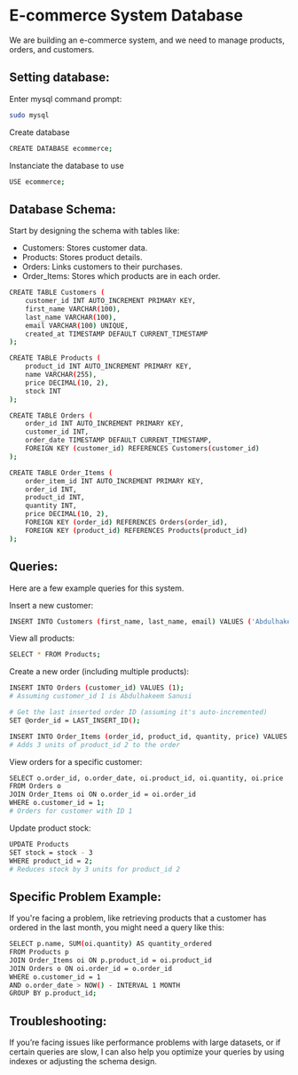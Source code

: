 # E-commerce System Database

We are building an e-commerce system, and we need to manage products, orders, and customers.

## Setting database:

Enter mysql command prompt:

```sh
sudo mysql
```

Create database

```sh
CREATE DATABASE ecommerce;
```

Instanciate the database to use

```sh
USE ecommerce;
```

## Database Schema:

Start by designing the schema with tables like:

- Customers: Stores customer data.
- Products: Stores product details.
- Orders: Links customers to their purchases.
- Order_Items: Stores which products are in each order.

```sh
CREATE TABLE Customers (
    customer_id INT AUTO_INCREMENT PRIMARY KEY,
    first_name VARCHAR(100),
    last_name VARCHAR(100),
    email VARCHAR(100) UNIQUE,
    created_at TIMESTAMP DEFAULT CURRENT_TIMESTAMP
);

CREATE TABLE Products (
    product_id INT AUTO_INCREMENT PRIMARY KEY,
    name VARCHAR(255),
    price DECIMAL(10, 2),
    stock INT
);

CREATE TABLE Orders (
    order_id INT AUTO_INCREMENT PRIMARY KEY,
    customer_id INT,
    order_date TIMESTAMP DEFAULT CURRENT_TIMESTAMP,
    FOREIGN KEY (customer_id) REFERENCES Customers(customer_id)
);

CREATE TABLE Order_Items (
    order_item_id INT AUTO_INCREMENT PRIMARY KEY,
    order_id INT,
    product_id INT,
    quantity INT,
    price DECIMAL(10, 2),
    FOREIGN KEY (order_id) REFERENCES Orders(order_id),
    FOREIGN KEY (product_id) REFERENCES Products(product_id)
);
```

## Queries:

Here are a few example queries for this system.

Insert a new customer:

```sh
INSERT INTO Customers (first_name, last_name, email) VALUES ('Abdulhakeem', 'Sanusi', 'abdulhakeemsanusi@gmail.com');
```

View all products:

```sh
SELECT * FROM Products;
```

Create a new order (including multiple products):

```sh
INSERT INTO Orders (customer_id) VALUES (1);
# Assuming customer_id 1 is Abdulhakeem Sanusi

# Get the last inserted order ID (assuming it's auto-incremented)
SET @order_id = LAST_INSERT_ID();

INSERT INTO Order_Items (order_id, product_id, quantity, price) VALUES (@order_id, 1, 3, 19.99);
# Adds 3 units of product_id 2 to the order
```

View orders for a specific customer:

```sh
SELECT o.order_id, o.order_date, oi.product_id, oi.quantity, oi.price
FROM Orders o
JOIN Order_Items oi ON o.order_id = oi.order_id
WHERE o.customer_id = 1;
# Orders for customer with ID 1
```

Update product stock:

```sh
UPDATE Products
SET stock = stock - 3
WHERE product_id = 2;
# Reduces stock by 3 units for product_id 2
```

## Specific Problem Example:

If you're facing a problem, like retrieving products that a customer has ordered in the last month, you might need a query like this:

```sh
SELECT p.name, SUM(oi.quantity) AS quantity_ordered
FROM Products p
JOIN Order_Items oi ON p.product_id = oi.product_id
JOIN Orders o ON oi.order_id = o.order_id
WHERE o.customer_id = 1
AND o.order_date > NOW() - INTERVAL 1 MONTH
GROUP BY p.product_id;
```

## Troubleshooting:

If you’re facing issues like performance problems with large datasets, or if certain queries are slow, I can also help you optimize your queries by using indexes or adjusting the schema design.

